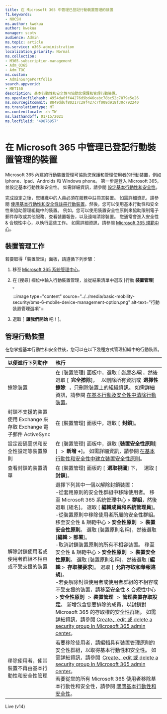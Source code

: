 ```yaml
---
title: 在 Microsoft 365 中管理已登記行動裝置管理的裝置
f1.keywords:
- NOCSH
ms.author: kwekua
author: kwekua
manager: scotv
audience: Admin
ms.topic: article
ms.service: o365-administration
localization_priority: Normal
ms.collection:
- M365-subscription-management
- Adm_O365
- Adm_TOC
ms.custom:
- AdminSurgePortfolio
search.appverid:
- MET150
description: 基本行動性和安全性可協助您保護和管理行動裝置。
ms.openlocfilehash: 4954da0ff44276d9bd46cabc78bc52c7879e5e26
ms.sourcegitcommit: 8849dd6f80217c29f427c7f008d918f30c792240
ms.translationtype: MT
ms.contentlocale: zh-TW
ms.lasthandoff: 01/15/2021
ms.locfileid: "49876957"
---
```

# <a name="manage-devices-enrolled-in-mobile-device-management-in-microsoft-365"></a>在 Microsoft 365 中管理已登記行動裝置管理的裝置

Microsoft 365 內建的行動裝置管理可協助您保護和管理使用者的行動裝置，例如 Iphone、Ipad、Androids 和 Windows phone。 第一步是登入 Microsoft 365，並設定基本行動性和安全性。 如需詳細資訊，請參閱 [設定基本行動性和安全性](set-up.md)。

完成設定之後，您組織中的人員必須在服務中註冊其裝置。 如需詳細資訊，請參閱 [使用基本行動性和安全性註冊行動裝置](enroll-your-mobile-device.md)。然後，您可以使用基本行動性和安全性來協助管理組織中的裝置。 例如，您可以使用裝置安全性原則來協助限制電子郵件存取或其他服務、查看裝置報告，以及遠端清除裝置。 您通常會進入安全性 & 合規性中心，以執行這些工作。 如需詳細資訊，請參閱 [Microsoft 365 規範中心](https://support.microsoft.com/office/7e696a40-b86b-4a20-afcc-559218b7b1b8)。

## <a name="device-management-tasks"></a>裝置管理工作

若要取得「裝置管理」面板，請遵循下列步驟：

1. 移至 [Microsoft 365 系統管理中心](https://support.microsoft.com/office/758befc4-0888-4009-9f14-0d147402fd23)。

2. 在 [搜尋] 欄位中輸入行動裝置管理，並從結果清單中選取 [行動 **裝置管理**]   。

    :::image type="content" source="../../media/basic-mobility-security/bms-6-mobile-device-management-option.png" alt-text="行動裝置管理選項":::

3. 選取 [  **讓我們開始** 吧！]。

## <a name="manage-mobile-devices"></a>管理行動裝置

在您掌握基本行動性和安全性後，您可以在以下幾種方式管理組織中的行動裝置。

|**以便進行下列動作**|**執行**|
|:----------------|:------------------------------------------------------------------------------|
|擦除裝置 |在 [裝置管理] 面板中，選取 [ *裝置名稱*]，然後選取 [  **完全擦除**]，   以刪除所有資訊或  **選擇性擦除**   ，只刪除裝置上的組織資訊。 如需詳細資訊，請參閱 [在基本行動及安全性中清除行動裝置](wipe-mobile-device.md)。|
|封鎖不支援的裝置使用 Exchange 來存取 Exchange 電子郵件 ActiveSync |在 [裝置管理] 面板中，選取 [  **封鎖**]。 |
|設定密碼需求和安全性設定等裝置原則 |在 [裝置管理] 面板中，選取 [**裝置安全性原則**] [   >  **新增 +**]。 如需詳細資訊，請參閱 [在基本行動性和安全性中建立裝置安全性原則](create-device-security-policies.md)。|
|查看封鎖的裝置清單  |在 [裝置管理] 面板的 [  **選取視圖**] 下，   選取 [  **封鎖**]。 |
|解除封鎖使用者或使用者群組不相容或不受支援的裝置  |選擇下列其中一個以解除封鎖裝置：<br/>-從套用原則的安全性群組中移除使用者。 移至 Microsoft 365 系統管理中心 > **群組**，然後選取 [組名]。 選取 [ **編輯成員和系統管理員**]。<br/>-從裝置原則中移除使用者所屬的安全性群組。 移至安全性 & 規範中心 > **安全性原則**   >  **裝置安全性原則**。 選取 [裝置原則名稱]，然後選取 [**編輯**  >  **部署**]。<br/>-取消封鎖裝置原則的所有不相容裝置。 移至安全性 & 規範中心 > **安全性原則**   >  **裝置安全性原則**。 選取 [裝置原則名稱]，然後選取 [**編輯**  >  **存取權要求**]。 選取 [  **允許存取和舉報違規**]。<br/>-若要解除封鎖使用者或使用者群組的不相容或不受支援的裝置，請移至安全性 & 合規性中心 > **安全性原則**   >  **裝置管理**   >  **管理裝置存取設定**。 新增包含您要排除的成員，以封鎖對 Microsoft 365 的存取權的安全性群組。 如需詳細資訊，請參閱 [Create、edit 或 delete a security group In Microsoft 365 admin center](https://support.microsoft.com/office/55c96b32-e086-4c9e-948b-a018b44510cb)。|
|移除使用者，使其裝置不再由基本行動性和安全性管理 |若要移除使用者，請編輯具有裝置管理原則的安全性群組，以取得基本行動性和安全性。 如需詳細資訊，請參閱  [Create、edit 或 delete a security group In Microsoft 365 admin center](https://support.microsoft.com/office/55c96b32-e086-4c9e-948b-a018b44510cb)。<br/>若要從您的所有 Microsoft 365 使用者移除基本行動性和安全性，請參閱 [關閉基本行動性和安全性](turn-off.md)。|

Live (v14) 